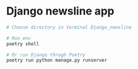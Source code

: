 # Django newsline app

```zsh
# Choose directory in terminal Django_newsline

# Run env
poetry shell

# Or run Django throgh Poetry
poetry run python manage.py runserver
```
